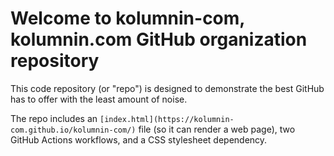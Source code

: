 # Welcome to kolumnin-com,  kolumnin.com GitHub organization repository
This code repository (or "repo") is designed to demonstrate the best GitHub has to offer with the least amount of noise.

The repo includes an `[index.html](https://kolumnin-com.github.io/kolumnin-com/)` file (so it can render a web page), two GitHub Actions workflows, and a CSS stylesheet dependency.
